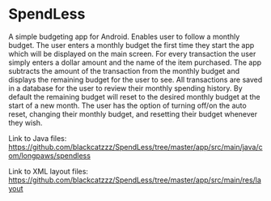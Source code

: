 # SpendLess
A simple budgeting app for Android. Enables user to follow a monthly budget. The user enters a monthly budget the first time
they start the app which will be displayed on the main screen. For every transaction the user simply enters a 
dollar amount and the name of the item purchased. The app subtracts the amount of the transaction from the monthly budget
and displays the remaining budget for the user to see. All transactions are saved in a database for the user to review
their monthly spending history. By default the remaining budget will reset to the desired monthly budget at the start of a 
new month. The user has the option of turning off/on the auto reset, changing their monthly budget, and resetting their 
budget whenever they wish.


Link to Java files:
https://github.com/blackcatzzz/SpendLess/tree/master/app/src/main/java/com/longpaws/spendless

Link to XML layout files:
https://github.com/blackcatzzz/SpendLess/tree/master/app/src/main/res/layout
